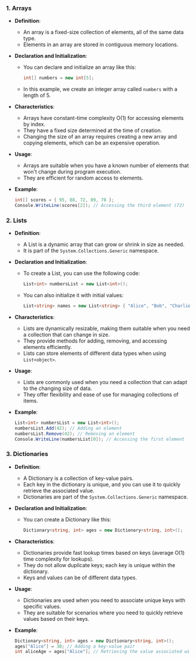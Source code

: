 ### 1. Arrays

- **Definition**:

  - An array is a fixed-size collection of elements, all of the same data type.
  - Elements in an array are stored in contiguous memory locations.

- **Declaration and Initialization**:

  - You can declare and initialize an array like this:
    ```csharp
    int[] numbers = new int[5];
    ```
  - In this example, we create an integer array called `numbers` with a length of 5.

- **Characteristics**:

  - Arrays have constant-time complexity O(1) for accessing elements by index.
  - They have a fixed size determined at the time of creation.
  - Changing the size of an array requires creating a new array and copying elements, which can be an expensive operation.

- **Usage**:

  - Arrays are suitable when you have a known number of elements that won't change during program execution.
  - They are efficient for random access to elements.

- **Example**:
  ```csharp
  int[] scores = { 95, 88, 72, 89, 78 };
  Console.WriteLine(scores[2]); // Accessing the third element (72)
  ```

### 2. Lists

- **Definition**:

  - A List is a dynamic array that can grow or shrink in size as needed.
  - It is part of the `System.Collections.Generic` namespace.

- **Declaration and Initialization**:

  - To create a List, you can use the following code:
    ```csharp
    List<int> numbersList = new List<int>();
    ```
  - You can also initialize it with initial values:
    ```csharp
    List<string> names = new List<string> { "Alice", "Bob", "Charlie" };
    ```

- **Characteristics**:

  - Lists are dynamically resizable, making them suitable when you need a collection that can change in size.
  - They provide methods for adding, removing, and accessing elements efficiently.
  - Lists can store elements of different data types when using `List<object>`.

- **Usage**:

  - Lists are commonly used when you need a collection that can adapt to the changing size of data.
  - They offer flexibility and ease of use for managing collections of items.

- **Example**:
  ```csharp
  List<int> numbersList = new List<int>();
  numbersList.Add(42); // Adding an element
  numbersList.Remove(42); // Removing an element
  Console.WriteLine(numbersList[0]); // Accessing the first element
  ```

### 3. Dictionaries

- **Definition**:

  - A Dictionary is a collection of key-value pairs.
  - Each key in the dictionary is unique, and you can use it to quickly retrieve the associated value.
  - Dictionaries are part of the `System.Collections.Generic` namespace.

- **Declaration and Initialization**:

  - You can create a Dictionary like this:
    ```csharp
    Dictionary<string, int> ages = new Dictionary<string, int>();
    ```

- **Characteristics**:

  - Dictionaries provide fast lookup times based on keys (average O(1) time complexity for lookups).
  - They do not allow duplicate keys; each key is unique within the dictionary.
  - Keys and values can be of different data types.

- **Usage**:

  - Dictionaries are used when you need to associate unique keys with specific values.
  - They are suitable for scenarios where you need to quickly retrieve values based on their keys.

- **Example**:
  ```csharp
  Dictionary<string, int> ages = new Dictionary<string, int>();
  ages["Alice"] = 30; // Adding a key-value pair
  int aliceAge = ages["Alice"]; // Retrieving the value associated with the "Alice" key
  ```

